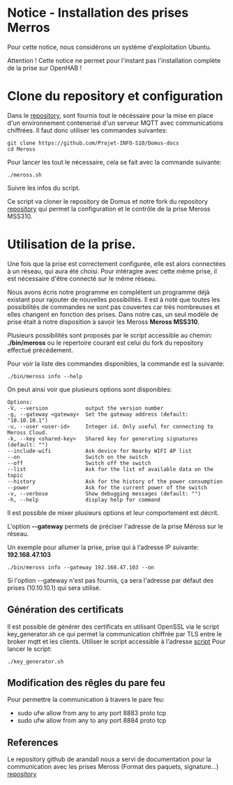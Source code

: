 # Notice - Installation des prises Merros

Pour cette notice, nous considérons un système d'exploitation Ubuntu.

Attention ! Cette notice ne permet pour l'instant pas l'installation complète de la prise sur OpenHAB ! 

# Clone du repository et configuration

Dans le [repository](https://github.com/Projet-INFO-S10/Domus-docs/tree/main/Docker), sont fournis tout le nécéssaire pour la mise en place d'un environnement contenerisé d'un serveur MQTT avec communications chiffrées. Il faut donc utiliser les commandes suivantes:

    git clone https://github.com/Projet-INFO-S10/Domus-docs
    cd Meross

Pour lancer les tout le nécessaire, cela se fait avec la commande suivante:

    ./meross.sh

Suivre les infos du script.

Ce script va cloner le repository de Domus et notre fork du repository [repository](https://github.com/bytespider/Meross) qui permet la configuration et le contrôle de la prise Meross MSS310.

# Utilisation de la prise.

Une fois que la prise est correctement configurée, elle est alors connectées à un réseau, qui aura été choisi. Pour intéragire avec cette même prise, il est nécessaire d'être connecté sur le même réseau.

Nous avons écris notre programme en complétent un programme déjà existant pour rajouter de nouvelles possibilités. Il est à noté que toutes les possibilités de commandes ne sont pas couvertes car très nombreuses et elles changent en fonction des prises. Dans notre cas, un seul modèle de prise était à notre disposition à savoir les Meross **Meross MSS310**. 

Plusieurs possibilités sont proposés par le script accessible au chemin: **./bin/meross** ou le repertoire courant est celui du fork du repository effectué précédement. 

Pour voir la liste des commandes disponibles, la commande est la suivante: 

    ./bin/meross info --help

On peut ainsi voir que plusieurs options sont disponibles:

    Options:
    -V, --version            output the version number
    -g, --gateway <gateway>  Set the gateway address (default: "10.10.10.1")
    -u, --user <user-id>     Integer id. Only useful for connecting to Meross Cloud.
    -k, --key <shared-key>   Shared key for generating signatures (default: "")
    --include-wifi           Ask device for Nearby WIFI AP list
    --on                     Switch on the switch
    --off                    Switch off the switch
    --list                   Ask for the list of available data on the topic
    --history                Ask for the history of the power consumption
    --power                  Ask for the current power of the switch
    -v, --verbose            Show debugging messages (default: "")
    -h, --help               display help for command

Il est possible de mixer plusieurs options et leur comportement est décrit. 

L'option **--gateway** permets de préciser l'adresse de la prise Méross sur le réseau.

Un exemple pour allumer la prise, prise qui à l'adresse IP suivante: **192.168.47.103**

    ./bin/meross info --gateway 192.168.47.103 --on


Si l'option --gateway n'est pas fournis, ça sera l'adresse par défaut des prises (10.10.10.1) qui sera utilisé.

## Génération des certificats
Il est possible de générer des certificats en utilisant OpenSSL via le script key_generator.sh ce qui permet la communication chiffrée par TLS entre le broker mqtt et les clients.
Utiliser le script accessible à l'adresse [script](https://github.com/Projet-INFO-S10/Domus-docs/blob/main/Meross/key_generator.sh)
Pour lancer le script:
    
    ./key_generator.sh

## Modification des rêgles du pare feu

Pour permettre la communication à travers le pare feu:
- sudo ufw allow from any to any port 8883 proto tcp
- sudo ufw allow from any to any port 8884 proto tcp

## References
Le repository github de arandall nous a servi de documentation pour la communication avec les prises Meross (Format des paquets, signature...)
[repository](https://github.com/arandall/meross/blob/main/doc/protocol.md#appliancesystemall)
